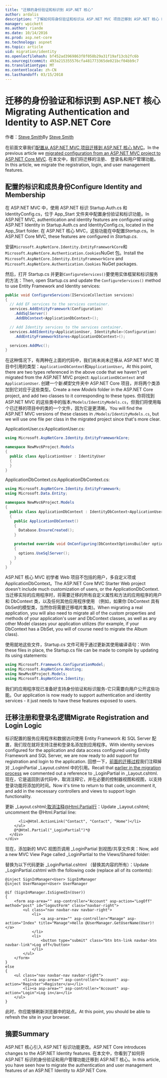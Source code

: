 ```yaml
---
title: "迁移的身份验证和标识到 ASP.NET 核心"
author: ardalis
description: "了解如何将身份验证和标识从 ASP.NET MVC 项目迁移到 ASP.NET 核心 MVC 项目。"
manager: wpickett
ms.author: riande
ms.date: 10/14/2016
ms.prod: asp.net-core
ms.technology: aspnet
ms.topic: article
uid: migration/identity
ms.openlocfilehash: bf452ad3969863f8f058b29a31f19af13cb2fc6b
ms.sourcegitcommit: 493a215355576cfa481773365de021bcf04bb9c7
ms.translationtype: MT
ms.contentlocale: zh-CN
ms.lasthandoff: 03/15/2018
---
```

# <a name="migrating-authentication-and-identity-to-aspnet-core"></a><span data-ttu-id="b680a-103">迁移的身份验证和标识到 ASP.NET 核心</span><span class="sxs-lookup"><span data-stu-id="b680a-103">Migrating Authentication and Identity to ASP.NET Core</span></span>

<a name="migration-identity"></a>

<span data-ttu-id="b680a-104">作者：[Steve Smith](https://ardalis.com/)</span><span class="sxs-lookup"><span data-stu-id="b680a-104">By [Steve Smith](https://ardalis.com/)</span></span>

<span data-ttu-id="b680a-105">在前面文章我们[配置从 ASP.NET MVC 项目迁移到 ASP.NET 核心 MVC](configuration.md)。</span><span class="sxs-lookup"><span data-stu-id="b680a-105">In the previous article we [migrated configuration from an ASP.NET MVC project to ASP.NET Core MVC](configuration.md).</span></span> <span data-ttu-id="b680a-106">在本文中，我们将迁移的注册、 登录名和用户管理功能。</span><span class="sxs-lookup"><span data-stu-id="b680a-106">In this article, we migrate the registration, login, and user management features.</span></span>

## <a name="configure-identity-and-membership"></a><span data-ttu-id="b680a-107">配置的标识和成员身份</span><span class="sxs-lookup"><span data-stu-id="b680a-107">Configure Identity and Membership</span></span>

<span data-ttu-id="b680a-108">在 ASP.NET MVC 中，使用 ASP.NET 标识 Startup.Auth.cs 和 IdentityConfig.cs，位于 App_Start 文件夹中配置身份验证和标识功能。</span><span class="sxs-lookup"><span data-stu-id="b680a-108">In ASP.NET MVC, authentication and identity features are configured using ASP.NET Identity in Startup.Auth.cs and IdentityConfig.cs, located in the App_Start folder.</span></span> <span data-ttu-id="b680a-109">在 ASP.NET 核心 MVC，这些功能在中配置*Startup.cs*。</span><span class="sxs-lookup"><span data-stu-id="b680a-109">In ASP.NET Core MVC, these features are configured in *Startup.cs*.</span></span>

<span data-ttu-id="b680a-110">安装`Microsoft.AspNetCore.Identity.EntityFrameworkCore`和`Microsoft.AspNetCore.Authentication.Cookies`NuGet 包。</span><span class="sxs-lookup"><span data-stu-id="b680a-110">Install the `Microsoft.AspNetCore.Identity.EntityFrameworkCore` and `Microsoft.AspNetCore.Authentication.Cookies` NuGet packages.</span></span>

<span data-ttu-id="b680a-111">然后，打开 Startup.cs 并更新`ConfigureServices()`要使用实体框架和标识服务的方法：</span><span class="sxs-lookup"><span data-stu-id="b680a-111">Then, open Startup.cs and update the `ConfigureServices()` method to use Entity Framework and Identity services:</span></span>

```csharp
public void ConfigureServices(IServiceCollection services)
{
  // Add EF services to the services container.
  services.AddEntityFramework(Configuration)
    .AddSqlServer()
    .AddDbContext<ApplicationDbContext>();

  // Add Identity services to the services container.
  services.AddIdentity<ApplicationUser, IdentityRole>(Configuration)
    .AddEntityFrameworkStores<ApplicationDbContext>();

  services.AddMvc();
}
```

<span data-ttu-id="b680a-112">在这种情况下，有两种在上面的代码中，我们尚未尚未迁移从 ASP.NET MVC 项目中引用的类型：`ApplicationDbContext`和`ApplicationUser`。</span><span class="sxs-lookup"><span data-stu-id="b680a-112">At this point, there are two types referenced in the above code that we haven't yet migrated from the ASP.NET MVC project: `ApplicationDbContext` and `ApplicationUser`.</span></span> <span data-ttu-id="b680a-113">创建一个新*模型*文件夹中 ASP.NET Core 项目，并将两个类添加到它对应于这些类型。</span><span class="sxs-lookup"><span data-stu-id="b680a-113">Create a new *Models* folder in the ASP.NET Core project, and add two classes to it corresponding to these types.</span></span> <span data-ttu-id="b680a-114">你将找到 ASP.NET MVC 的这些类中的版本`/Models/IdentityModels.cs`，但我们将使用每个已迁移的项目中的类的一个文件，因为它是更清晰。</span><span class="sxs-lookup"><span data-stu-id="b680a-114">You will find the ASP.NET MVC versions of these classes in `/Models/IdentityModels.cs`, but we will use one file per class in the migrated project since that's more clear.</span></span>

<span data-ttu-id="b680a-115">ApplicationUser.cs:</span><span class="sxs-lookup"><span data-stu-id="b680a-115">ApplicationUser.cs:</span></span>

```csharp
using Microsoft.AspNetCore.Identity.EntityFrameworkCore;

namespace NewMvc6Project.Models
{
  public class ApplicationUser : IdentityUser
  {
  }
}
```

<span data-ttu-id="b680a-116">ApplicationDbContext.cs:</span><span class="sxs-lookup"><span data-stu-id="b680a-116">ApplicationDbContext.cs:</span></span>

```csharp
using Microsoft.AspNetCore.Identity.EntityFramework;
using Microsoft.Data.Entity;

namespace NewMvc6Project.Models
{
  public class ApplicationDbContext : IdentityDbContext<ApplicationUser>
  {
    public ApplicationDbContext()
    {
      Database.EnsureCreated();
    }

    protected override void OnConfiguring(DbContextOptionsBuilder options)
    {
      options.UseSqlServer();
    }
  }
}
```

<span data-ttu-id="b680a-117">ASP.NET 核心 MVC 初学者 Web 项目不包括的用户，多自定义项或 ApplicationDbContext。</span><span class="sxs-lookup"><span data-stu-id="b680a-117">The ASP.NET Core MVC Starter Web project doesn't include much customization of users, or the ApplicationDbContext.</span></span> <span data-ttu-id="b680a-118">当迁移实际的应用程序时，将需要迁移的所有自定义属性和方法的应用程序的用户和 DbContext 类，以及任何其他应用程序使用 （例如，如果你 DbContext 具有 DbSet的模型类<Album>，当然你将需要迁移唱片集类)。</span><span class="sxs-lookup"><span data-stu-id="b680a-118">When migrating a real application, you will also need to migrate all of the custom properties and methods of your application's user and DbContext classes, as well as any other Model classes your application utilizes (for example, if your DbContext has a DbSet<Album>, you will of course need to migrate the Album class).</span></span>

<span data-ttu-id="b680a-119">使用就地这些文件，Startup.cs 文件可用于通过更新其使用编译语句：</span><span class="sxs-lookup"><span data-stu-id="b680a-119">With these files in place, the Startup.cs file can be made to compile by updating its using statements:</span></span>

```csharp
using Microsoft.Framework.ConfigurationModel;
using Microsoft.AspNetCore.Hosting;
using NewMvc6Project.Models;
using Microsoft.AspNetCore.Identity;
```

<span data-ttu-id="b680a-120">我们的应用程序现已准备好支持身份验证和标识服务-它只需要向用户公开这些功能。</span><span class="sxs-lookup"><span data-stu-id="b680a-120">Our application is now ready to support authentication and identity services - it just needs to have these features exposed to users.</span></span>

## <a name="migrate-registration-and-login-logic"></a><span data-ttu-id="b680a-121">迁移注册和登录名逻辑</span><span class="sxs-lookup"><span data-stu-id="b680a-121">Migrate Registration and Login Logic</span></span>

<span data-ttu-id="b680a-122">标识配置的服务应用程序和数据访问使用 Entity Framework 和 SQL Server 配置，我们现在就将支持注册和登录名添加到应用程序。</span><span class="sxs-lookup"><span data-stu-id="b680a-122">With identity services configured for the application and data access configured using Entity Framework and SQL Server, we are now ready to add support for registration and login to the application.</span></span> <span data-ttu-id="b680a-123">回想一下，[前面的迁移过程](mvc.md#migrate-layout-file)我们注释掉对 _LoginPartial _Layout.cshtml 中的引用。</span><span class="sxs-lookup"><span data-stu-id="b680a-123">Recall that [earlier in the migration process](mvc.md#migrate-layout-file) we commented out a reference to _LoginPartial in _Layout.cshtml.</span></span> <span data-ttu-id="b680a-124">现在，它是返回到该代码中，取消注释它，并在必要的控制器视图和视图，以支持登录功能将添加的时间。</span><span class="sxs-lookup"><span data-stu-id="b680a-124">Now it's time to return to that code, uncomment it, and add in the necessary controllers and views to support login functionality.</span></span>

<span data-ttu-id="b680a-125">更新 _Layout.cshtml;取消注释@Html.Partial行：</span><span class="sxs-lookup"><span data-stu-id="b680a-125">Update _Layout.cshtml; uncomment the @Html.Partial line:</span></span>

```cshtml
      <li>@Html.ActionLink("Contact", "Contact", "Home")</li>
    </ul>
    @*@Html.Partial("_LoginPartial")*@
  </div>
</div>
```

<span data-ttu-id="b680a-126">现在，添加新的 MVC 视图页调用 _LoginPartial 到视图/共享文件夹：</span><span class="sxs-lookup"><span data-stu-id="b680a-126">Now, add a new MVC View Page called _LoginPartial to the Views/Shared folder:</span></span>

<span data-ttu-id="b680a-127">替换为以下代码更新 _LoginPartial.cshtml （替换其内容的所有）：</span><span class="sxs-lookup"><span data-stu-id="b680a-127">Update _LoginPartial.cshtml with the following code (replace all of its contents):</span></span>

```cshtml
@inject SignInManager<User> SignInManager
@inject UserManager<User> UserManager

@if (SignInManager.IsSignedIn(User))
{
    <form asp-area="" asp-controller="Account" asp-action="LogOff" method="post" id="logoutForm" class="navbar-right">
        <ul class="nav navbar-nav navbar-right">
            <li>
                <a asp-area="" asp-controller="Manage" asp-action="Index" title="Manage">Hello @UserManager.GetUserName(User)!</a>
            </li>
            <li>
                <button type="submit" class="btn btn-link navbar-btn navbar-link">Log off</button>
            </li>
        </ul>
    </form>
}
else
{
    <ul class="nav navbar-nav navbar-right">
        <li><a asp-area="" asp-controller="Account" asp-action="Register">Register</a></li>
        <li><a asp-area="" asp-controller="Account" asp-action="Login">Log in</a></li>
    </ul>
}
```

<span data-ttu-id="b680a-128">此时，你应能够刷新浏览器中的站点。</span><span class="sxs-lookup"><span data-stu-id="b680a-128">At this point, you should be able to refresh the site in your browser.</span></span>

## <a name="summary"></a><span data-ttu-id="b680a-129">摘要</span><span class="sxs-lookup"><span data-stu-id="b680a-129">Summary</span></span>

<span data-ttu-id="b680a-130">ASP.NET 核心引入 ASP.NET 标识功能更改。</span><span class="sxs-lookup"><span data-stu-id="b680a-130">ASP.NET Core introduces changes to the ASP.NET Identity features.</span></span> <span data-ttu-id="b680a-131">在本文中，你看到了如何将 ASP.NET 标识的身份验证和用户管理功能迁移到 ASP.NET 核心。</span><span class="sxs-lookup"><span data-stu-id="b680a-131">In this article, you have seen how to migrate the authentication and user management features of an ASP.NET Identity to ASP.NET Core.</span></span>
